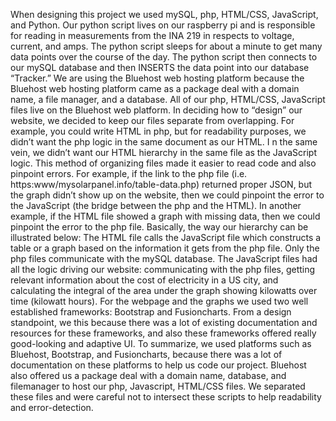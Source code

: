 When designing this project we used mySQL, php, HTML/CSS, JavaScript, and Python. Our python script lives on our raspberry pi and is
responsible for reading in measurements from the INA 219 in respects to voltage, current, and amps.
The python script sleeps for about a minute to get many data points over the course of the day. The python script then connects to our mySQL database and then INSERTS the data point into our database “Tracker.”
We are using the Bluehost web hosting platform because the Bluehost web hosting platform came as a package deal with a domain name, a file manager, and a database.
All of our php, HTML/CSS, JavaScript files live on the Bluehost web platform. In deciding how to “design” our website, we decided to keep our files separate from overlapping.
For example, you could write HTML in php, but for readability purposes, we didn’t want the php logic in the same document as our HTML. I
n the same vein, we didn’t want our HTML hierarchy in the same file as the JavaScript logic. This method of organizing files made it easier to read code and also pinpoint errors.
For example, if the link to the php file (i.e. https:www/mysolarpanel.info/table-data.php) returned proper JSON, but the graph didn’t show up on the website, then we could pinpoint the error to the JavaScript (the bridge between the php and the HTML).
In another example, if the HTML file showed a graph with missing data, then we could pinpoint the error to the php file. Basically, the way our hierarchy can be illustrated below:
The HTML file calls the JavaScript file which constructs a table or a graph based on the information it gets from the php file.
Only the php files communicate with the mySQL database. The JavaScript files had all the logic driving our website:
communicating with the php files, getting relevant information about the cost of electricity in a US city, and calculating the integral of the area under the graph showing kilowatts over time (kilowatt hours).
For the webpage and the graphs we used two well established frameworks: Bootstrap and Fusioncharts. From a design standpoint, we this because there was a lot of existing documentation and resources for these frameworks,
and also these frameworks offered really good-looking and adaptive UI.
To summarize, we used platforms such as Bluehost, Bootstrap, and Fusioncharts, because there was a lot of documentation on these platforms to help us code our project. Bluehost also offered us a
package deal with a domain name, database, and filemanager to host our php, Javascript, HTML/CSS files. We separated these files and were careful not to intersect these scripts to help readability and error-detection.
